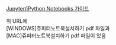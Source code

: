 [Jupyter/iPython Notebooks 가이드](https://www.edwith.org/deeplearningai1/lecture/34817/)


위 URL에
<br>[WINDOWS]쥬피터노트북설치하기 pdf 파일과
<br>[MAC]쥬피터노트북설치하기 pdf 파일이 있음
